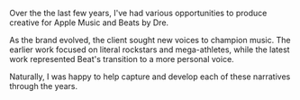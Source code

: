 Over the the last few years, I've had various opportunities to produce creative for Apple Music and Beats by Dre.  
  
As the brand evolved, the client sought new voices to champion music. The earlier work focused on literal rockstars and mega-athletes, while the latest work represented Beat's transition to a more personal voice.  
  
Naturally, I was happy to help capture and develop each of these narratives through the years.